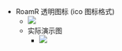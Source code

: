 - RoamR 透明图标 (ico 图标格式)
    - ![](https://firebasestorage.googleapis.com/v0/b/firescript-577a2.appspot.com/o/imgs%2Fapp%2FRoamCN%2F9US_-BjWd6.ico?alt=media&token=95df0ed7-a5e0-412a-9b08-dac8846f6601)
    - 实际演示图
        - ![](https://firebasestorage.googleapis.com/v0/b/firescript-577a2.appspot.com/o/imgs%2Fapp%2FRoamCN%2FAzVTptosfY.png?alt=media&token=81aefa56-bb1f-4a72-8245-c5cae3da4f6f)
